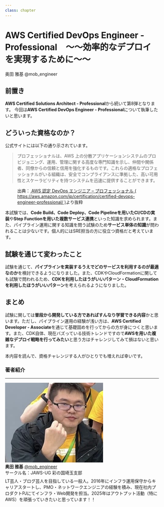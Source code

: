 ```yaml
---
class: chapter
---
```


# AWS Certified DevOps Engineer - Professional　～～効率的なデプロイを実現するために～～

<div class="flush-right">
奥田 雅基 @mob_engineer
</div>

## 前置き

**AWS Certified Solutions Architect - Professional**から続いて第8弾となります。
今回は**AWS Certified DevOps Engineer - Professional**について執筆したいと思います。

## どういった資格なのか？

公式サイトには以下の通り示されています。

>プロフェッショナルは、AWS 上の分散アプリケーションシステムのプロビジョニング、運用、管理に関する高度な専門知識を示し、仲間や関係者、同僚からの信頼と信用を強化するものです。これらの適格なプロフェッショナルがいる組織は、安全でコンプライアンスに準拠した、高い可用性とスケーラビリティを持つシステムを迅速に提供することができます。

<figure><figcaption>出典：<a href="https://aws.amazon.com/jp/certification/certified-devops-engineer-professional/"> AWS 認定 DevOps エンジニア – プロフェッショナル ( https://aws.amazon.com/jp/certification/certified-devops-engineer-professional/ )</a>より抜粋</figcaption></figure>

本試験では、**Code Build、Code Deploy、Code Pipelineを用いたCI/CDの実装**や**Step Functionを用いた複数サービス連携**といった知識を求められます。また、パイプライン運用に関する知識を問う試験のため**サービス単体の知識**が問われることは少ないです。個人的にはSRE担当の方に役立つ資格だと考えています。

## 試験を通じて変わったこと

試験を通じて、**パイプラインを実装するうえでどのサービスを利用するのが最適なのか**を検討できるようになりました。また、CDKやCloudFormationに関しても試験で問われるため、**CDKを利用したほうがいいパターン・CloudFormationを利用したほうがいいパターン**を考えられるようになりました。

## まとめ

試験に関しては**普段から開発している方であればすんなり学習できる内容**かと思います。ただし、パイプライン運用の経験が浅い方は、**AWS Certified Developer - Associate**を通じて基礎固めを行ってからの方が身につくと思います。また、CDK自体、現在バズっている技術トレンドですので**AWSを用いた複雑なデプロイ戦略を行ってみたい**と思う方はチャレンジしてみて損はないと思います。

本内容を読んで、資格チャレンジする人がひとりでも増えれば幸いです。

### 著者紹介

---

<div class="author-profile">
    <img src="images/mobengineer.png">
    <div>
        <div>
            <b>奥田 雅基</b>
            <a href="https://x.com/mob_engineer">@mob_engineer</a>
        </div>
        <div>
            サークル名：JAWS-UG 彩の国埼玉支部
        </div>
    </div>
</div>
<p style="margin-top: 0.5em; margin-bottom: 2em;">
LT芸人・ブログ芸人を目指している一般人。2016年にインフラ運用保守からキャリアスタートし、PMO・ネットワークエンジニアの経験を積み、現在社内プロダクトPJにてインフラ・Web開発を担当。2025年はアウトプット活動（特にAWS）を頑張っていきたいと思っています！！
</p>